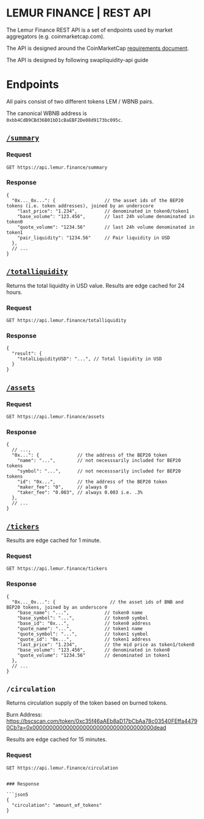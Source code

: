 # LEMUR FINANCE | REST API

The Lemur Finance REST API is a set of endpoints used by market aggregators (e.g. coinmarketcap.com). 


The API is designed around the CoinMarketCap 
[requirements document](https://docs.google.com/document/d/1S4urpzUnO2t7DmS_1dc4EL4tgnnbTObPYXvDeBnukCg).


The API is designed by following swapliquidity-api guide

# Endpoints

All pairs consist of two different tokens LEM / WBNB pairs.

The canonical WBNB address is `0xbb4CdB9CBd36B01bD1cBaEBF2De08d9173bc095c`.

## [`/summary`](https://api.lemur.finance/summary)



### Request

`GET https://api.lemur.finance/summary`

### Response

```json5
{
  "0x..._0x...": {                  // the asset ids of the BEP20 tokens (i.e. token addresses), joined by an underscore
    "last_price": "1.234",          // denominated in token0/token1
    "base_volume": "123.456",       // last 24h volume denominated in token0
    "quote_volume": "1234.56"       // last 24h volume denominated in token1
    "pair_liquidity": "1234.56"     // Pair liquidity in USD
  },
  // ...
}
```

## [`/totalliquidity`](https://api.lemur.finance/totalliquidity)

Returns the total liquidity in USD value.
Results are edge cached for 24 hours.

### Request

`GET https://api.lemur.finance/totalliquidity`

### Response

```json5
{
  "result": {
    "totalLiquidityUSD": "...", // Total liquidity in USD
  }
}
```

## [`/assets`](https://api.lemur.finance/assets)


### Request

`GET https://api.lemur.finance/assets`

### Response

```json5
{
  // ...,
  "0x...": {              // the address of the BEP20 token
    "name": "...",        // not necesssarily included for BEP20 tokens
    "symbol": "...",      // not necesssarily included for BEP20 tokens
    "id": "0x...",        // the address of the BEP20 token
    "maker_fee": "0",     // always 0
    "taker_fee": "0.003", // always 0.003 i.e. .3%
  },
  // ...
}
```

## [`/tickers`](https://api.lemur.finance//tickers)

Results are edge cached for 1 minute.

### Request

`GET https://api.lemur.finance/tickers`

### Response

```json5
{
  "0x..._0x...": {                    // the asset ids of BNB and BEP20 tokens, joined by an underscore
    "base_name": "...",             // token0 name
    "base_symbol": "...",           // token0 symbol
    "base_id": "0x...",             // token0 address
    "quote_name": "...",            // token1 name
    "quote_symbol": "...",          // token1 symbol
    "quote_id": "0x...",            // token1 address
    "last_price": "1.234",          // the mid price as token1/token0
    "base_volume": "123.456",       // denominated in token0
    "quote_volume": "1234.56"       // denominated in token1
  },
  // ...
}
```


## `/circulation`

Returns circulation supply of the token based on burned tokens.

Burn Address: https://bscscan.com/token/0xc35f46aAEb8aD17bCbAa78c03540FEffa44790Cb?a=0x000000000000000000000000000000000000dead

Results are edge cached for 15 minutes.



### Request

`GET https://api.lemur.finance/circulation`

```

### Response

```json5
{
  "circulation": "amount_of_tokens"     
}
```
